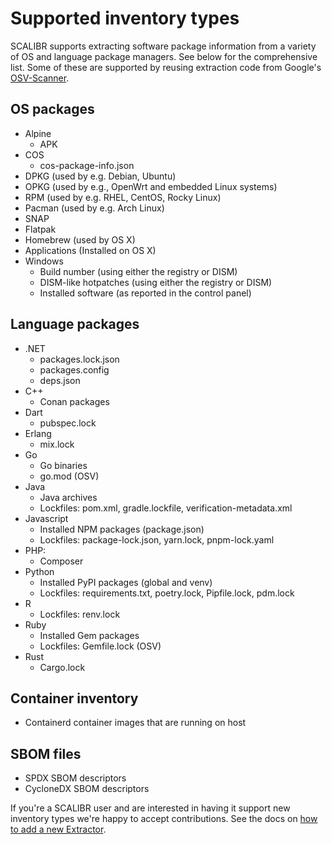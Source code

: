# Supported inventory types

SCALIBR supports extracting software package information from a variety of OS and language package managers. See below for the comprehensive list. Some of these are supported by reusing extraction code from Google's [OSV-Scanner](https://github.com/google/osv-scanner).

## OS packages

* Alpine
  * APK
* COS
  * cos-package-info.json
* DPKG (used by e.g. Debian, Ubuntu)
* OPKG (used by e.g., OpenWrt and embedded Linux systems)
* RPM (used by e.g. RHEL, CentOS, Rocky Linux)
* Pacman (used by e.g. Arch Linux)
* SNAP
* Flatpak
* Homebrew (used by OS X)
* Applications (Installed on OS X)
* Windows
  * Build number (using either the registry or DISM)
  * DISM-like hotpatches (using either the registry or DISM)
  * Installed software (as reported in the control panel)

## Language packages

* .NET
  * packages.lock.json
  * packages.config
  * deps.json
* C++
  * Conan packages
* Dart
  * pubspec.lock
* Erlang
  * mix.lock
* Go
  * Go binaries
  * go.mod (OSV)
* Java
  * Java archives
  * Lockfiles: pom.xml, gradle.lockfile, verification-metadata.xml
* Javascript
  * Installed NPM packages (package.json)
  * Lockfiles: package-lock.json, yarn.lock, pnpm-lock.yaml
* PHP:
  * Composer
* Python
  * Installed PyPI packages (global and venv)
  * Lockfiles: requirements.txt, poetry.lock, Pipfile.lock, pdm.lock
* R
  * Lockfiles: renv.lock
* Ruby
  * Installed Gem packages
  * Lockfiles: Gemfile.lock (OSV)
* Rust
  * Cargo.lock

## Container inventory

* Containerd container images that are running on host

## SBOM files

* SPDX SBOM descriptors
* CycloneDX SBOM descriptors

If you're a SCALIBR user and are interested in having it support new inventory types we're happy to accept contributions. See the docs on [how to add a new Extractor](/docs/new_extractor.md).
